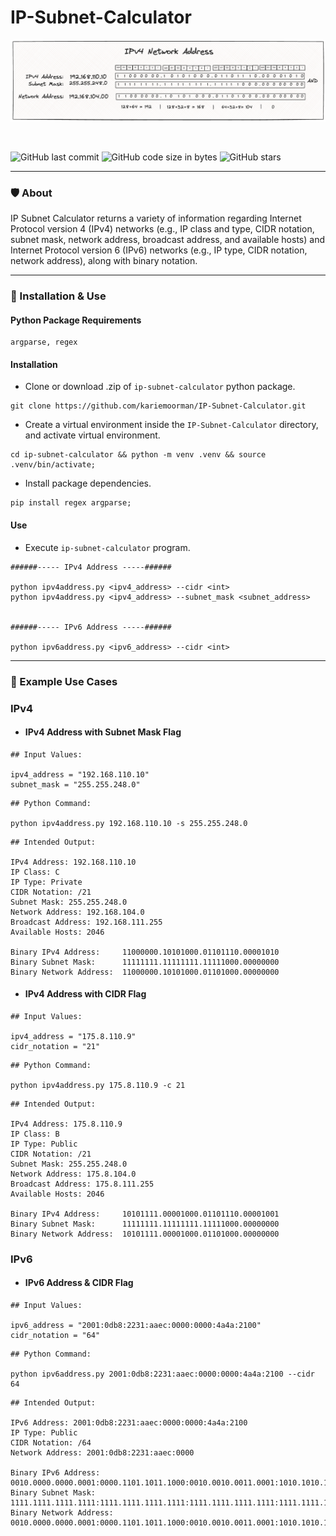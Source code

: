 # IP-Subnet-Calculator

<p align='center'>
  <img src='https://github.com/kariemoorman/IP-Subnet-Calculator/blob/main/ipv4networkaddress.png' alt='ipv4-net'>
</p>

<br>

![GitHub last commit](https://img.shields.io/github/last-commit/kariemoorman/IP-Subnet-Calculator)
![GitHub code size in bytes](https://img.shields.io/github/languages/code-size/kariemoorman/IP-Subnet-Calculator)
![GitHub stars](https://img.shields.io/github/stars/kariemoorman/IP-Subnet-Calculator?style=social)

---

### 🛡️ About

IP Subnet Calculator returns a variety of information regarding Internet Protocol version 4 (IPv4) networks (e.g., IP class and type, CIDR notation, subnet mask, network address, broadcast address, and available hosts) and Internet Protocol version 6 (IPv6) networks (e.g., IP type, CIDR notation, network address), along with binary notation.

---

### 🚀 Installation & Use

#### Python Package Requirements

```
argparse, regex
```

#### Installation 

- Clone or download .zip of `ip-subnet-calculator` python package.
```
git clone https://github.com/kariemoorman/IP-Subnet-Calculator.git
```

- Create a virtual environment inside the `IP-Subnet-Calculator` directory, and activate virtual environment.
```
cd ip-subnet-calculator && python -m venv .venv && source .venv/bin/activate;
```

- Install package dependencies. 
```
pip install regex argparse;
```

#### Use 
- Execute `ip-subnet-calculator` program.
```
######----- IPv4 Address -----######

python ipv4address.py <ipv4_address> --cidr <int>
python ipv4address.py <ipv4_address> --subnet_mask <subnet_address>


######----- IPv6 Address -----######

python ipv6address.py <ipv6_address> --cidr <int>
```

---

### 🌟 Example Use Cases 

### IPv4 
- #### IPv4 Address with Subnet Mask Flag
```
## Input Values:

ipv4_address = "192.168.110.10"
subnet_mask = "255.255.248.0"
```
```
## Python Command:

python ipv4address.py 192.168.110.10 -s 255.255.248.0
```
```
## Intended Output:

IPv4 Address: 192.168.110.10
IP Class: C
IP Type: Private
CIDR Notation: /21
Subnet Mask: 255.255.248.0
Network Address: 192.168.104.0
Broadcast Address: 192.168.111.255
Available Hosts: 2046

Binary IPv4 Address:     11000000.10101000.01101110.00001010
Binary Subnet Mask:      11111111.11111111.11111000.00000000
Binary Network Address:  11000000.10101000.01101000.00000000
```

- #### IPv4 Address with CIDR Flag
```
## Input Values:

ipv4_address = "175.8.110.9"
cidr_notation = "21"
```
```
## Python Command:

python ipv4address.py 175.8.110.9 -c 21
```
```
## Intended Output:

IPv4 Address: 175.8.110.9
IP Class: B
IP Type: Public
CIDR Notation: /21
Subnet Mask: 255.255.248.0
Network Address: 175.8.104.0
Broadcast Address: 175.8.111.255
Available Hosts: 2046

Binary IPv4 Address:     10101111.00001000.01101110.00001001
Binary Subnet Mask:      11111111.11111111.11111000.00000000
Binary Network Address:  10101111.00001000.01101000.00000000
```

### IPv6 

- #### IPv6 Address & CIDR Flag
```
## Input Values:

ipv6_address = "2001:0db8:2231:aaec:0000:0000:4a4a:2100"
cidr_notation = "64"
```

```
## Python Command:

python ipv6address.py 2001:0db8:2231:aaec:0000:0000:4a4a:2100 --cidr 64
```
```
## Intended Output:

IPv6 Address: 2001:0db8:2231:aaec:0000:0000:4a4a:2100
IP Type: Public
CIDR Notation: /64
Network Address: 2001:0db8:2231:aaec:0000

Binary IPv6 Address: 0010.0000.0000.0001:0000.1101.1011.1000:0010.0010.0011.0001:1010.1010.1110.1100:0000.0000.0000.0000:0000.0000.0000.0000:0100.1010.0100.1010:0010.0001.0000.0000
Binary Subnet Mask: 1111.1111.1111.1111:1111.1111.1111.1111:1111.1111.1111.1111:1111.1111.1111.1111:1111.1111.1111.1111:1111.1111.1111.1111:1111.1111.1111.1111:1111.1111.1111.1111:0000.0000.0000.0000:0000.0000.0000.0000:0000.0000.0000.0000:0000.0000.0000.0000
Binary Network Address: 0010.0000.0000.0001:0000.1101.1011.1000:0010.0010.0011.0001:1010.1010.1110.1100:0000.0000.0000.0000
```
